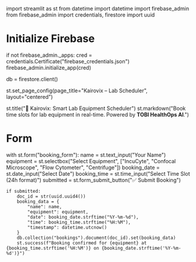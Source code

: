 import streamlit as st
from datetime import datetime
import firebase_admin
from firebase_admin import credentials, firestore
import uuid

# Initialize Firebase
if not firebase_admin._apps:
    cred = credentials.Certificate("firebase_credentials.json")
    firebase_admin.initialize_app(cred)

db = firestore.client()

st.set_page_config(page_title="Kairovix – Lab Scheduler", layout="centered")

st.title("🔬 Kairovix: Smart Lab Equipment Scheduler")
st.markdown("Book time slots for lab equipment in real-time. Powered by **TOBI HealthOps AI**.")

# Form
with st.form("booking_form"):
    name = st.text_input("Your Name")
    equipment = st.selectbox("Select Equipment", ["IncuCyte", "Confocal Microscope", "Flow Cytometer", "Centrifuge"])
    booking_date = st.date_input("Select Date")
    booking_time = st.time_input("Select Time Slot (24h format)")
    submitted = st.form_submit_button("✅ Submit Booking")

    if submitted:
        doc_id = str(uuid.uuid4())
        booking_data = {
            "name": name,
            "equipment": equipment,
            "date": booking_date.strftime("%Y-%m-%d"),
            "time": booking_time.strftime("%H:%M"),
            "timestamp": datetime.utcnow()
        }
        db.collection("bookings").document(doc_id).set(booking_data)
        st.success(f"Booking confirmed for {equipment} at {booking_time.strftime('%H:%M')} on {booking_date.strftime('%Y-%m-%d')}")
